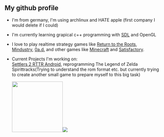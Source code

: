 ## My github profile
- I'm from germany, I'm using archlinux and HATE apple (first company I would delete if I could)
- I'm currently learning grapical c++ programming with [SDL](https://github.com/libsdl-org/SDL) and OpenGL
- I love to play realtime strategy games like [Return to the Roots](https://github.com/Return-To-The-Roots/s25client), [Mindustry](https://github.com/Anuken/Mindustry), [0a.d.](https://github.com/0ad/0ad) and other games like [Minecraft](https://www.minecraft.net/) and [Satisfactory](https://www.satisfactorygame.com/).
- Current Projects I'm working on: <br />
[Settlers 2 RTTR Android](https://github.com/Farmer-Markus/s25rttr-android), reprogramming The Legend of Zelda Spirittracks(Trying to understand the rom format etc. but currently trying to create another small game to prepare myself to this big task)


  <img height=165 src="https://github-readme-stats.vercel.app/api?username=Farmer-Markus&card_width=459&line_height=24&show_icons=true&theme=github_dark_dimmed&bg_color=00000000"><img src="https://github-readme-stats.vercel.app/api/top-langs/?username=Farmer-Markus&&theme=github_dark_dimmed&layout=compact&bg_color=00000000">
